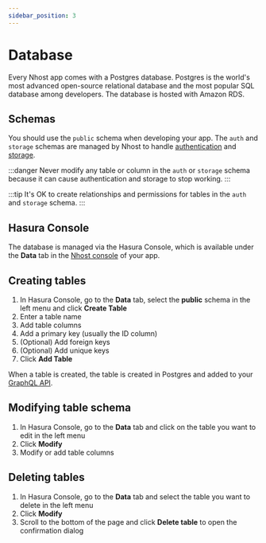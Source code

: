 ```yaml
---
sidebar_position: 3
---
```


# Database

Every Nhost app comes with a Postgres database. Postgres is the world's most advanced open-source relational database and the most popular SQL database among developers. The database is hosted with Amazon RDS.

## Schemas

You should use the `public` schema when developing your app. The `auth` and `storage` schemas are managed by Nhost to handle [authentication](/authentication) and [storage](/storage).

:::danger
Never modify any table or column in the `auth` or `storage` schema because it can cause authentication and storage to stop working.
:::

:::tip
It's OK to create relationships and permissions for tables in the `auth` and `storage` schema.
:::

## Hasura Console

The database is managed via the Hasura Console, which is available under the **Data** tab in the [Nhost console](https://app.nhost.io) of your app.

## Creating tables

1. In Hasura Console, go to the **Data** tab, select the **public** schema in the left menu and click **Create Table**
2. Enter a table name
3. Add table columns
4. Add a primary key (usually the ID column)
5. (Optional) Add foreign keys
6. (Optional) Add unique keys
7. Click **Add Table**

When a table is created, the table is created in Postgres and added to your [GraphQL API](/graphql).

## Modifying table schema

1. In Hasura Console, go to the **Data** tab and click on the table you want to edit in the left menu
2. Click **Modify**
3. Modify or add table columns

## Deleting tables

1. In Hasura Console, go to the **Data** tab and select the table you want to delete in the left menu
2. Click **Modify**
3. Scroll to the bottom of the page and click **Delete table** to open the confirmation dialog
